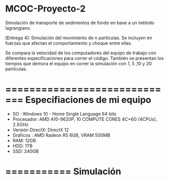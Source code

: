 # MCOC-Proyecto-2
Simulación de transporte de sedimentos de fondo en base a un método lagrangiano.

[Entrega 4]: Simulación del movimiento de n partículas. Se incluyen en fuerzas que afectan el comportamiento y choque entre ellas.

Se compara la velocidad de los computadores del equipo de trabajo con diferentes especificaciones para correr el código. También se presentan los tiempos que demora el equipo en correr la simulación con 1, 5 ,10 y 20 partículas.

=============================
Especifiaciones de mi equipo
=============================

- SO : Windows 10 - Home Single Language 64 bits
- Procesador: AMD A10-9620P, 10 COMPUTE CORES 4C+6G (4CPUs), 2.5GHz
- Versión DirectX: DirectX 12
- Gráficos : AMD Radeon R5 6GB, VRAM 500MB
- RAM: 12GB
- HDD: 1TB
- SSD: 240GB

===========
Simulación
===========
